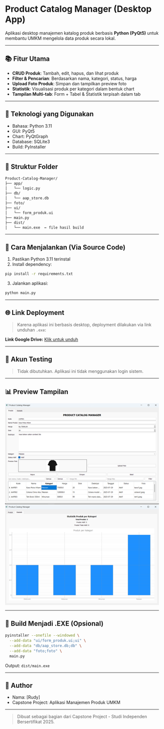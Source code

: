 # Product Catalog Manager (Desktop App)

Aplikasi desktop manajemen katalog produk berbasis **Python (PyQt5)** untuk membantu UMKM mengelola data produk secara lokal.

---

## 📚 Fitur Utama

* **CRUD Produk**: Tambah, edit, hapus, dan lihat produk
* **Filter & Pencarian**: Berdasarkan nama, kategori, status, harga
* **Upload Foto Produk**: Simpan dan tampilkan preview foto
* **Statistik**: Visualisasi produk per kategori dalam bentuk chart
* **Tampilan Multi-tab**: Form + Tabel & Statistik terpisah dalam tab

---

## 🔧 Teknologi yang Digunakan

* Bahasa: Python 3.11
* GUI: PyQt5
* Chart: PyQtGraph
* Database: SQLite3
* Build: PyInstaller

---

## 📂 Struktur Folder

```
Product-Catalog-Manager/
├── app/
│   └── logic.py
├── db/
│   └── aap_store.db
├── foto/
├── ui/
│   └── form_produk.ui
├── main.py
├── dist/
│   └── main.exe  ← file hasil build
```

---

## 🔧 Cara Menjalankan (Via Source Code)

1. Pastikan Python 3.11 terinstal
2. Install dependency:

```bash
pip install -r requirements.txt
```

3. Jalankan aplikasi:

```bash
python main.py
```

---

## 🌐 Link Deployment

> Karena aplikasi ini berbasis desktop, deployment dilakukan via link unduhan `.exe`:

**Link Google Drive:** [Klik untuk unduh](https://drive.google.com/drive/folders/1sNTCbz0L7oOs5Q-klmrqvt_xStOnJ04k?usp=drive_link)

---

## 🔐 Akun Testing

> Tidak dibutuhkan. Aplikasi ini tidak menggunakan login sistem.

---

## 📊 Preview Tampilan

![Tampilan Aplikasi](screenshots/main_form.png)
![Chart Statistik](screenshots/chart_view.png)

---

## 🚀 Build Menjadi .EXE (Opsional)

```bash
pyinstaller --onefile --windowed \
  --add-data "ui/form_produk.ui;ui" \
  --add-data "db/aap_store.db;db" \
  --add-data "foto;foto" \
  main.py
```

Output: `dist/main.exe`

---

## 🙌 Author

* Nama: \[Rudy]
* Capstone Project: Aplikasi Manajemen Produk UMKM


---

> Dibuat sebagai bagian dari Capstone Project - Studi Independen Bersertifikat 2025.
